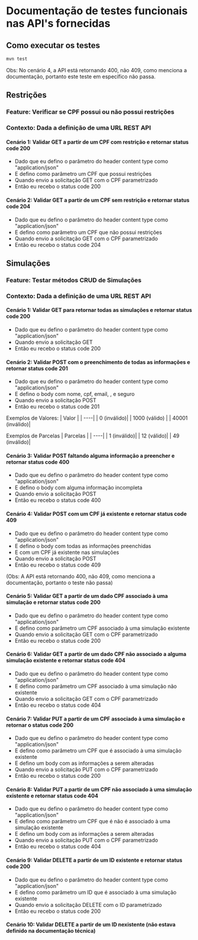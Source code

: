 # Documentação de testes funcionais nas API's fornecidas

## Como executar os testes

```bash
mvn test
```

Obs: No cenário 4, a API está retornando 400, não 409, como menciona a documentação, portanto este teste em específico não passa.

## Restrições

### Feature: Verificar se CPF  possui ou não possui restrições

### Contexto: Dada a definição de uma URL REST API


#### Cenário 1: Validar GET a partir de um CPF com restrição e retornar status code 200
* Dado que eu defino o parâmetro do header content type como "application/json"
* E defino como parâmetro um CPF que possui restrições
* Quando envio a solicitação GET com o CPF parametrizado
* Então eu recebo o status code 200

#### Cenário 2: Validar GET a partir de um CPF sem restrição e retornar status code 204
* Dado que eu defino o parâmetro do header content type como "application/json"
* E defino como parâmetro um CPF que não possui restrições
* Quando envio a solicitação GET com o CPF parametrizado
* Então eu recebo o status code 204


## Simulações

### Feature: Testar métodos CRUD de Simulações

### Contexto: Dada a definição de uma URL REST API


#### Cenário 1: Validar GET para retornar todas as simulações e retornar status code 200
* Dado que eu defino o parâmetro do header content type como "application/json"
* Quando envio a solicitação GET
* Então eu recebo o status code 200

#### Cenário 2: Validar POST com o preenchimento de todas as informações e retornar status code 201
* Dado que eu defino o parâmetro do header content type como "application/json"
* E defino o body com nome, cpf, email, <valor>, <parcelas> e seguro
* Quando envio a solicitação POST
* Então eu recebo o status code 201

Exemplos de Valores:
| Valor |
| ----|
| 0 (inválido)|
| 1000 (válido) |
| 40001 (inválido)|

Exemplos de Parcelas
| Parcelas |
| ----|
| 1 (inválido)|
| 12 (válido)|
| 49 (inválido)|

#### Cenário 3: Validar POST faltando alguma informação a preencher e retornar status code 400
* Dado que eu defino o parâmetro do header content type como "application/json"
* E defino o body com alguma informação incompleta
* Quando envio a solicitação POST
* Então eu recebo o status code 400

#### Cenário 4: Validar POST com um CPF já existente e retornar status code 409
* Dado que eu defino o parâmetro do header content type como "application/json"
* E defino o body com todas as informações preenchidas
* E com um CPF já existente nas simulações
* Quando envio a solicitação POST
* Então eu recebo o status code 409

(Obs: A API está retornando 400, não 409, como menciona a documentação, portanto o teste não passa)

#### Cenário 5: Validar GET a partir de um dado CPF associado à uma simulação e retornar status code 200
* Dado que eu defino o parâmetro do header content type como "application/json"
* E defino como parâmetro um CPF associado à uma simulação existente
* Quando envio a solicitação GET com o CPF parametrizado
* Então eu recebo o status code 200


#### Cenário 6: Validar GET a partir de um dado CPF não associado a alguma simulação existente e retornar status code 404
* Dado que eu defino o parâmetro do header content type como "application/json"
* E defino como parâmetro um CPF associado à uma simulação não existente
* Quando envio a solicitação GET com o CPF parametrizado
* Então eu recebo o status code 404

#### Cenário 7: Validar PUT a partir de um CPF associado à uma simulação e retornar o status code 200
* Dado que eu defino o parâmetro do header content type como "application/json"
* E defino como parâmetro um CPF que é associado à uma simulação existente
* E defino um body com as informações a serem alteradas
* Quando envio a solicitação PUT com o CPF parametrizado
* Então eu recebo o status code 200

#### Cenário 8: Validar PUT a partir de um CPF não associado à uma simulação existente e retornar status code 404
* Dado que eu defino o parâmetro do header content type como "application/json"
* E defino como parâmetro um CPF que é não é associado à uma simulação existente
* E defino um body com as informações a serem alteradas
* Quando envio a solicitação PUT com o CPF parametrizado
* Então eu recebo o status code 404

#### Cenário 9: Validar DELETE a partir de um ID existente e retornar status code 200
* Dado que eu defino o parâmetro do header content type como "application/json"
* E defino como parâmetro um ID que é associado à uma simulação existente
* Quando envio a solicitação DELETE com o ID parametrizado
* Então eu recebo o status code 200

#### Cenário 10: Validar DELETE a partir de um ID nexistente (não estava definido na documentação técnica)